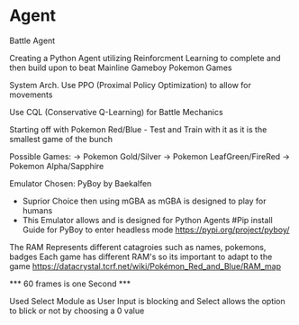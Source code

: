 # Agent
Battle Agent

Creating a Python Agent utilizing Reinforcment Learning to complete and then build upon to beat Mainline Gameboy Pokemon Games

System Arch.
Use PPO (Proximal Policy Optimization) to allow for movements 

Use CQL (Conservative Q-Learning) for Battle Mechanics 

Starting off with Pokemon Red/Blue - Test and Train with it as it is the smallest game of the bunch 

Possible Games:
-> Pokemon Gold/Silver
-> Pokemon LeafGreen/FireRed
-> Pokemon Alpha/Sapphire

Emulator Chosen: PyBoy by Baekalfen 
- Suprior Choice then using mGBA as mGBA is designed to play for humans
- This Emulator allows and is designed for Python Agents
#Pip install Guide for PyBoy to enter headless mode
https://pypi.org/project/pyboy/

The RAM Represents different catagroies such as names, pokemons, badges
Each game has different RAM's so its important to adapt to the game
https://datacrystal.tcrf.net/wiki/Pokémon_Red_and_Blue/RAM_map


*** 60 frames is one Second ***


Used Select Module as User Input is blocking and Select allows the option to blick or not by choosing a 0 value